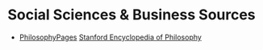 # Social Sciences & Business Sources

* [PhilosophyPages](http://www.philosophypages.com/index.htm)
[Stanford Encyclopedia of Philosophy](https://plato.stanford.edu/)

